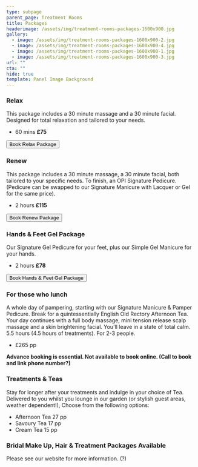 ```yaml
---
type: subpage
parent_page: Treatment Rooms
title: Packages
headerimage: /assets/img/treatment-rooms-packages-1600x900.jpg
gallery:
  - image: /assets/img/treatment-rooms-packages-1600x900-2.jpg
  - image: /assets/img/treatment-rooms-packages-1600x900-4.jpg
  - image: /assets/img/treatment-rooms-packages-1600x900-1.jpg
  - image: /assets/img/treatment-rooms-packages-1600x900-3.jpg
url: ""
cta: ""
hide: true
template: Panel Image Background
---
```

### Relax

This package includes a 30 minute massage and a 30 minute facial. Designed for total relaxation and tailored to your needs.

* 60 mins **£75**

<a href="https://www.fresha.com/a/treatment-rooms-hastings-the-old-rectory-harold-road-uk-cro1x5rw?pId=86052"><button>Book Relax Package</button></a>

### Renew

This package includes a 30 minute massage, a 30 minute facial, both tailored to your specific needs. To finish, an OPI Signature Pedicure. (Pedicure can be swapped to our Signature Manicure with Lacquer or Gel for the same price).

* 2 hours **£115**

<a href="https://www.fresha.com/a/treatment-rooms-hastings-the-old-rectory-harold-road-uk-cro1x5rw?pId=86052"><button>Book Renew Package</button></a>

### Hands & Feet Gel Package

Our Signature Gel Pedicure for your feet, plus our Simple Gel Manicure for your hands. 

* 2 hours **£78**

<a href="https://www.fresha.com/a/treatment-rooms-hastings-the-old-rectory-harold-road-uk-cro1x5rw?pId=86052"><button>Book Hands & Feet Gel Package</button></a>

### For those who lunch

A whole day of pampering, starting with our Signature Manicure & Pamper Pedicure. Break for a quintessentially English Old Rectory Afternoon Tea. Your day continues with a full body massage, mini tension release scalp massage and a skin brightening facial. You'll leave in a state of total calm. 5.5 hours (4.5 hours of treatments). For 2-3 people. 

* £265 pp

**Advance booking is essential. Not available to book online. (Call to book and link phone number?)**

### Treatments & Teas

Stay for longer after your treatments and indulge in your choice of Tea. Delivered to you whilst you lounge in our garden (or stylish guest areas, weather dependent!), Choose from the following options:

* Afternoon Tea 27 pp
* Savoury Tea 17 pp
* Cream Tea 15 pp

### Bridal Make Up, Hair & Treatment Packages Available

Please see our website for more information. (?)

